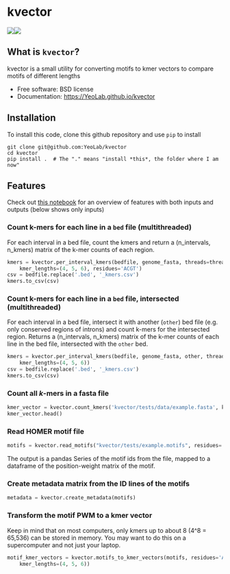 # kvector

[![](https://img.shields.io/travis/YeoLab/kvector.svg)](https://travis-ci.org/YeoLab/kvector)[![](https://img.shields.io/pypi/v/kvector.svg)](https://pypi.python.org/pypi/kvector)

## What is `kvector`?

kvector is a small utility for converting motifs to kmer vectors to compare motifs of different lengths

* Free software: BSD license
* Documentation: https://YeoLab.github.io/kvector

## Installation

To install this code, clone this github repository and use `pip` to install

    git clone git@github.com:YeoLab/kvector
    cd kvector
    pip install .  # The "." means "install *this*, the folder where I am now"


## Features

Check out [this notebook](https://github.com/YeoLab/kvector/blob/master/overview.ipynb)
for an overview of features with both inputs and outputs (below shows only inputs)

### Count k-mers for each line in a `bed` file (multithreaded)

For each interval in a bed file, count the kmers and return a
(n_intervals, n_kmers) matrix of the k-mer counts of each region.

```python
kmers = kvector.per_interval_kmers(bedfile, genome_fasta, threads=threads,
    kmer_lengths=(4, 5, 6), residues='ACGT')
csv = bedfile.replace('.bed', '_kmers.csv')
kmers.to_csv(csv)
```

### Count k-mers for each line in a `bed` file, intersected (multithreaded)

For each interval in a bed file, intersect it with another (`other`) bed file (e.g. only
conserved regions of introns) and count k-mers for the intersected region. Returns
a (n_intervals, n_kmers) matrix of the k-mer counts of each line in the bed file,
intersected with the `other` bed.

```python
kmers = kvector.per_interval_kmers(bedfile, genome_fasta, other, threads=threads,
    kmer_lengths=(4, 5, 6))
csv = bedfile.replace('.bed', '_kmers.csv')
kmers.to_csv(csv)
```

### Count all *k*-mers in a fasta file

```python
kmer_vector = kvector.count_kmers('kvector/tests/data/example.fasta', kmer_lengths=(3, 4))
kmer_vector.head()
```

### Read HOMER motif file

```python
motifs = kvector.read_motifs("kvector/tests/example.motifs", residues='ACGT')
```

The output is a pandas Series of the motif ids from the file, mapped to a
dataframe of the position-weight matrix of the motif.

### Create metadata matrix from the ID lines of the motifs

```python
metadata = kvector.create_metadata(motifs)
```

### Transform the motif PWM to a kmer vector

Keep in mind that on most computers, only kmers up to about 8 (4^8 = 65,536)
can be stored in memory. You may want to do this on a supercomputer and not
just your laptop.

```python
motif_kmer_vectors = kvector.motifs_to_kmer_vectors(motifs, residues='ACGT',
    kmer_lengths=(4, 5, 6))
```
